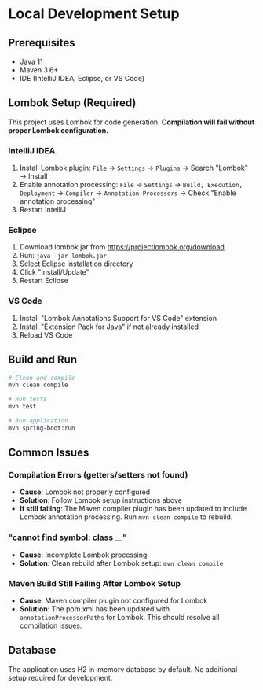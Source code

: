 # Local Development Setup

## Prerequisites

- Java 11
- Maven 3.6+
- IDE (IntelliJ IDEA, Eclipse, or VS Code)

## Lombok Setup (Required)

This project uses Lombok for code generation. **Compilation will fail without proper Lombok configuration.**

### IntelliJ IDEA
1. Install Lombok plugin: `File` → `Settings` → `Plugins` → Search "Lombok" → Install
2. Enable annotation processing: `File` → `Settings` → `Build, Execution, Deployment` → `Compiler` → `Annotation Processors` → Check "Enable annotation processing"
3. Restart IntelliJ

### Eclipse
1. Download lombok.jar from https://projectlombok.org/download
2. Run: `java -jar lombok.jar`
3. Select Eclipse installation directory
4. Click "Install/Update"
5. Restart Eclipse

### VS Code
1. Install "Lombok Annotations Support for VS Code" extension
2. Install "Extension Pack for Java" if not already installed
3. Reload VS Code

## Build and Run

```bash
# Clean and compile
mvn clean compile

# Run tests
mvn test

# Run application
mvn spring-boot:run
```

## Common Issues

### Compilation Errors (getters/setters not found)
- **Cause**: Lombok not properly configured
- **Solution**: Follow Lombok setup instructions above
- **If still failing**: The Maven compiler plugin has been updated to include Lombok annotation processing. Run `mvn clean compile` to rebuild.

### "cannot find symbol: class __"
- **Cause**: Incomplete Lombok processing
- **Solution**: Clean rebuild after Lombok setup: `mvn clean compile`

### Maven Build Still Failing After Lombok Setup
- **Cause**: Maven compiler plugin not configured for Lombok
- **Solution**: The pom.xml has been updated with `annotationProcessorPaths` for Lombok. This should resolve all compilation issues.

## Database

The application uses H2 in-memory database by default. No additional setup required for development.